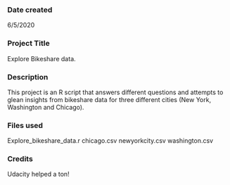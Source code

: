 ### Date created
6/5/2020

### Project Title
Explore Bikeshare data.

### Description
This project is an R script that answers different questions and attempts to glean insights from bikeshare data for three different cities (New York, Washington and Chicago).

### Files used
Explore_bikeshare_data.r
chicago.csv
newyorkcity.csv
washington.csv

### Credits
Udacity helped a ton!



